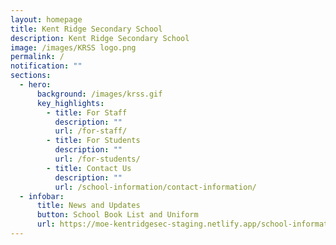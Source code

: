 ```yaml
---
layout: homepage
title: Kent Ridge Secondary School
description: Kent Ridge Secondary School
image: /images/KRSS logo.png
permalink: /
notification: ""
sections:
  - hero:
      background: /images/krss.gif
      key_highlights:
        - title: For Staff
          description: ""
          url: /for-staff/
        - title: For Students
          description: ""
          url: /for-students/
        - title: Contact Us
          description: ""
          url: /school-information/contact-information/
  - infobar:
      title: News and Updates
      button: School Book List and Uniform
      url: https://moe-kentridgesec-staging.netlify.app/school-information/administrative-matters/school-book-list-uniform/
---
```

